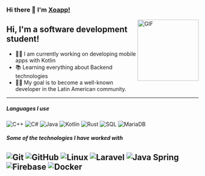 ### Hi there 👋 I'm [Xoapp!](https://github.com/qXoap/qXoap/)

<img align="right" alt="GIF" height="160px" src="https://media.giphy.com/media/Ah3zHH7hvsSB2/giphy.gif" />

## Hi, I'm a software development student!

- 👨‍💻 I am currently working on developing mobile apps with Kotlin
- 📚 Learning everything about Backend technologies
- 💪🏼 My goal is to become a well-known developer in the Latin American community.
---

##### Languages I use

![C++](https://img.shields.io/badge/-C++-000000?style=flat&logo=c%2B%2B)
![C#](https://img.shields.io/badge/-C%23-000000?style=flat&logo=c-sharp)
![Java](https://img.shields.io/badge/-Java-000000?style=flat&logo=java)
![Kotlin](https://img.shields.io/badge/-Kotlin-000000?style=flat&logo=kotlin)
![Rust](https://img.shields.io/badge/-Rust-000000?style=flat&logo=rust)
![SQL](https://img.shields.io/badge/-SQL-000000?style=flat&logo=postgresql)
![MariaDB](https://img.shields.io/badge/-MariaDB-000000?style=flat&logo=mariadb)

##### Some of the technologies I have worked with

![Git](https://img.shields.io/badge/-Git-222222?style=flat&logo=git&logoColor=F05032)
![GitHub](https://img.shields.io/badge/-GitHub-222222?style=flat&logo=github&logoColor=181717)
![Linux](https://img.shields.io/badge/-Linux-222222?style=flat&logo=linux&logoColor=FCC624)
![Laravel](https://img.shields.io/badge/-Laravel-222222?style=flat&logo=laravel&logoColor=339933)
![Java Spring](https://img.shields.io/badge/-Spring-222222?style=flat&logo=spring&logoColor=6DB33F)
![Firebase](https://img.shields.io/badge/Firebase-222222?style=flat-square&logo=firebase)
![Docker](https://img.shields.io/badge/-Docker-black?style=flat-square&logo=docker)
<br/>
---